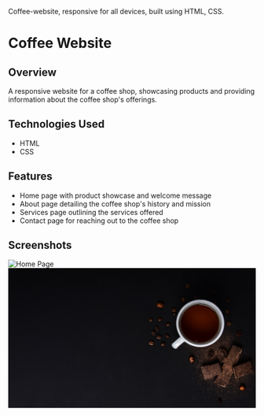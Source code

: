 
Coffee-website, responsive for all devices, built using HTML, CSS.

# Coffee Website

## Overview

A responsive website for a coffee shop, showcasing products and providing information about the coffee shop's offerings.

## Technologies Used

- HTML
- CSS

## Features

- Home page with product showcase and welcome message
- About page detailing the coffee shop's history and mission
- Services page outlining the services offered
- Contact page for reaching out to the coffee shop

## Screenshots

![Home Page](/screenshots/home.png)
<img src="images/hero-bg.jpg" alt="Coffee Logo" />







